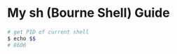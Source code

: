 My sh (Bourne Shell) Guide
==========================

####

```sh
# get PID of current shell
$ echo $$
# 8606


```
